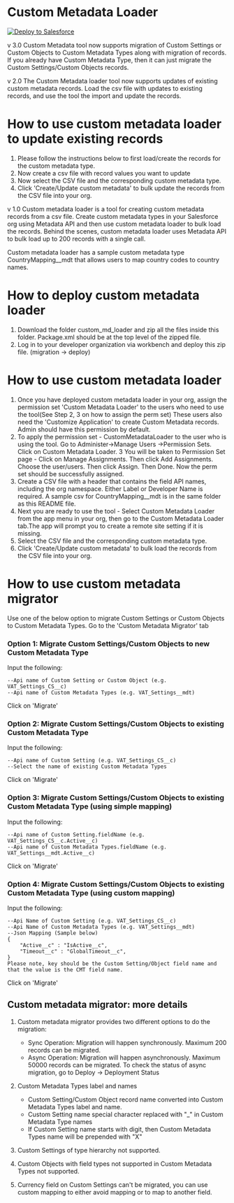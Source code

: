 # Custom Metadata Loader

<a href="https://githubsfdeploy.herokuapp.com">
   <img alt="Deploy to Salesforce"
		 src="https://raw.githubusercontent.com/afawcett/githubsfdeploy/master/deploy.png">
</a>

v 3.0
Custom Metadata tool now supports migration of Custom Settings or Custom Objects to Custom Metadata Types along with migration of records. If you already have Custom Metadata Type, then it can just migrate the Custom Settings/Custom Objects records.

v 2.0
The Custom Metadata loader tool now supports updates of existing custom metadata records. Load the csv file with updates to existing records, and use the tool the import and update the records.
# How to use custom metadata loader to update existing records

1. Please follow the instructions below to first load/create the records for the custom metadata type.
2. Now create a csv file with record values you want to update
2. Now select the CSV file and the corresponding custom metadata type.
5. Click 'Create/Update custom metadata' to bulk update the records from the CSV file into your org.


v 1.0
Custom metadata loader is a tool for creating custom metadata records from a csv file. Create custom metadata types in your Salesforce org using Metadata API and then use custom metadata loader to bulk load the records. Behind the scenes, custom metadata loader uses Metadata API to bulk load up to 200 records with a single call.

Custom metadata loader has a sample custom metadata type CountryMapping__mdt that allows users to map country codes to country names.

# How to deploy custom metadata loader
1. Download the folder custom_md_loader and zip all the files inside this folder. Package.xml should be at the top level of the zipped file.
2. Log in to your developer organization via workbench and deploy this zip file. (migration -> deploy)

# How to use custom metadata loader

1. Once you have deployed custom metadata loader in your org, assign the permission set 'Custom Metadata Loader' to the users who need to use the tool(See Step 2, 3 on how to assign the perm set)
   These users also need the 'Customize Application' to create Custom Metadata records. Admin should have this permission by default.
2. To apply the permission set - CustomMetadataLoader to the user who is using the tool. Go to Administer->Manage Users ->Permission Sets. Click on Custom Metadata Loader.
3  You will be taken to Permission Set page - Click on Manage Assignments. Then click Add Assignments. Choose the user/users. Then click Assign. Then Done. Now the perm set should be successfully assigned.
4. Create a CSV file with a header that contains the field API names, including the org namespace. Either Label or Developer Name is required. A sample csv for CountryMapping__mdt is in the same folder as this README file.
5. Next you are ready to use the tool - Select Custom Metadata Loader from the app menu in your org, then go to the Custom Metadata Loader tab.The app will prompt you to create a remote site setting if it is missing.
6. Select the CSV file and the corresponding custom metadata type.
7. Click 'Create/Update custom metadata' to bulk load the records from the CSV file into your org.

# How to use custom metadata migrator

Use one of the below option to migrate Custom Settings or Custom Objects to Custom Metadata Types. Go to the 'Custom Metadata Migrator' tab

### Option 1: Migrate Custom Settings/Custom Objects to new Custom Metadata Type

Input the following:

	--Api name of Custom Setting or Custom Object (e.g. VAT_Settings_CS__c)
	--Api name of Custom Metadata Types (e.g. VAT_Settings__mdt)

Click on 'Migrate'

### Option 2: Migrate Custom Settings/Custom Objects to existing Custom Metadata Type

Input the following:

	--Api name of Custom Setting (e.g. VAT_Settings_CS__c)
	--Select the name of existing Custom Metadata Types

Click on 'Migrate'

### Option 3: Migrate Custom Settings/Custom Objects to existing Custom Metadata Type (using simple mapping)

Input the following:

	--Api name of Custom Setting.fieldName (e.g. VAT_Settings_CS__c.Active__c)
	--Api name of Custom Metadata Types.fieldName (e.g. VAT_Settings__mdt.Active__c)

Click on 'Migrate'

### Option 4: Migrate Custom Settings/Custom Objects to existing Custom Metadata Type (using custom mapping)

Input the following:

	--Api Name of Custom Setting (e.g. VAT_Settings_CS__c)
	--Api Name of Custom Metadata Types (e.g. VAT_Settings__mdt)
	--Json Mapping (Sample below)
	{
		"Active__c" : "IsActive__c",
		"Timeout__c" : "GlobalTimeout__c",
	}
	Please note, key should be the Custom Setting/Object field name and that the value is the CMT field name.

Click on 'Migrate'

## Custom metadata migrator: more details

1. Custom metadata migrator provides two different options to do the migration:
	- Sync Operation: Migration will happen synchronously. Maximum 200 records can be migrated.
	- Async Operation: Migration will happen asynchronously. Maximum 50000 records can be migrated.
			To check the status of async migration, go to Deploy -> Deployment Status

2. Custom Metadata Types label and names
	- Custom Setting/Custom Object record name converted into Custom Metadata Types label and name.
	- Custom Setting name special character replaced with "_" in Custom Metadata Type names
	- If Custom Setting name starts with digit, then Custom Metadata Types name will be prepended with "X"

3. Custom Settings of type hierarchy not supported.

4. Custom Objects with field types not supported in Custom Metadata Types not supported.

5. Currency field on Custom Settings can't be migrated, you can use custom mapping to either avoid mapping or to map to another field.

